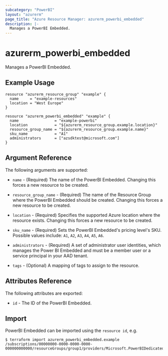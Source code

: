 ```yaml
---
subcategory: "PowerBI"
layout: "azurerm"
page_title: "Azure Resource Manager: azurerm_powerbi_embedded"
description: |-
  Manages a PowerBI Embedded.
---
```


# azurerm_powerbi_embedded

Manages a PowerBI Embedded.

## Example Usage

```hcl
resource "azurerm_resource_group" "example" {
  name     = "example-resources"
  location = "West Europe"
}

resource "azurerm_powerbi_embedded" "example" {
  name                = "example-powerbi"
  location            = "${azurerm_resource_group.example.location}"
  resource_group_name = "${azurerm_resource_group.example.name}"
  sku_name            = "A1"
  administrators      = ["azsdktest@microsoft.com"]
}
```

## Argument Reference

The following arguments are supported:

* `name` - (Required) The name of the PowerBI Embedded. Changing this forces a new resource to be created.

* `resource_group_name` - (Required) The name of the Resource Group where the PowerBI Embedded should be created. Changing this forces a new resource to be created.

* `location` - (Required) Specifies the supported Azure location where the resource exists. Changing this forces a new resource to be created.

* `sku_name` - (Required) Sets the PowerBI Embedded's pricing level's SKU. Possible values include: `A1`, `A2`, `A3`, `A4`, `A5`, `A6`.

* `administrators` - (Required) A set of administrator user identities, which manages the Power BI Embedded and must be a member user or a service principal in your AAD tenant.

* `tags` - (Optional) A mapping of tags to assign to the resource.

## Attributes Reference

The following attributes are exported:

* `id` - The ID of the PowerBI Embedded.

## Import

PowerBI Embedded can be imported using the `resource id`, e.g.

```shell
$ terraform import azurerm_powerbi_embedded.example /subscriptions/00000000-0000-0000-0000-000000000000/resourceGroups/group1/providers/Microsoft.PowerBIDedicated/capacities/capacity1
```
